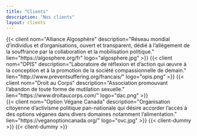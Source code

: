 ```yaml
---
title: "Clients"
description: "Nos clients"
layout: clients
---
```



<div class="card-deck">
  {{< client nom="Alliance Algosphère" description="Réseau mondial d’individus et d’organisations, ouvert et transparent, dédié à l’allègement de la souffrance par la collaboration et la mobilisation politique." lien="https://algosphere.org/fr" logo="algosphere.jpg" >}}
  {{< client nom="OPIS" description="Laboratoire de réflexion et d’action qui œuvre à la conception et à la promotion de la société compassionnelle de demain." lien="http://www.preventsuffering.org/francais/" logo="opis.png" >}}
  {{< client nom="Droit au Corps" description="Association promouvant l’abandon de toute forme de mutilation sexuelle." lien="https://www.droitaucorps.com/" logo="dac.png" >}}
</div>

<div class="card-deck">
  {{< client nom="Option Végane Canada" description="Organisation citoyenne d’activisme politique pan-nationale qui désire accorder l’accès à des options véganes dans divers domaines notamment l’alimentation." lien="https://veganoptioncanada.org/" logo="ovc.jpg" >}}
  {{< client-dummy >}}
  {{< client-dummy >}}
</div>
